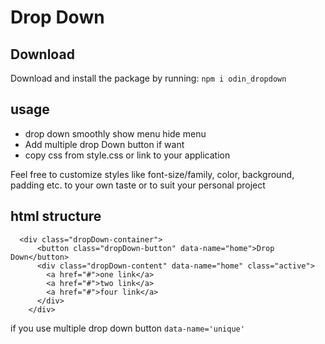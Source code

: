 # Drop Down

## Download

Download and install the package by running:
`npm i odin_dropdown`

## usage

- drop down smoothly show menu hide menu
- Add multiple drop Down button if want
- copy css from style.css or link to your application

Feel free to customize styles like font-size/family, color, background, padding etc. to your own taste or to suit your personal project

## html structure

```
  <div class="dropDown-container">
      <button class="dropDown-button" data-name="home">Drop Down</button>
      <div class="dropDown-content" data-name="home" class="active">
        <a href="#">one link</a>
        <a href="#">two link</a>
        <a href="#">four link</a>
      </div>
    </div>
```

if you use multiple drop down button `data-name='unique'`
